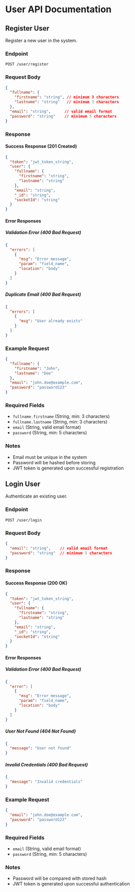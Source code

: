 # User API Documentation

## Register User
Register a new user in the system.

### Endpoint
```
POST /user/register
```

### Request Body
```json
{
  "fullname": {
    "firstname": "string", // minimum 3 characters
    "lastname": "string"   // minimum 3 characters
  },
  "email": "string",      // valid email format
  "password": "string"    // minimum 5 characters
}
```

### Response

#### Success Response (201 Created)
```json
{
  "token": "jwt_token_string",
  "user": {
    "fullname": {
      "firstname": "string",
      "lastname": "string"
    },
    "email": "string",
    "_id": "string",
    "socketId": "string"
  }
}
```

#### Error Responses

##### Validation Error (400 Bad Request)
```json
{
  "errors": [
    {
      "msg": "Error message",
      "param": "field_name",
      "location": "body"
    }
  ]
}
```

##### Duplicate Email (400 Bad Request)
```json
{
  "errors": [
    {
      "msg": "User already exists"
    }
  ]
}
```

### Example Request
```json
{
  "fullname": {
    "firstname": "John",
    "lastname": "Doe"
  },
  "email": "john.doe@example.com",
  "password": "password123"
}
```

### Required Fields
- `fullname.firstname` (String, min: 3 characters)
- `fullname.lastname` (String, min: 3 characters)
- `email` (String, valid email format)
- `password` (String, min: 5 characters)

### Notes
- Email must be unique in the system
- Password will be hashed before storing
- JWT token is generated upon successful registration

## Login User

Authenticate an existing user.

### Endpoint
```
POST /user/login
```

### Request Body
```json
{
  "email": "string",    // valid email format
  "password": "string"  // minimum 5 characters
}
```

### Response

#### Success Response (200 OK)
```json
{
  "token": "jwt_token_string",
  "user": {
    "fullname": {
      "firstname": "string",
      "lastname": "string"
    },
    "email": "string",
    "_id": "string",
    "socketId": "string"
  }
}
```

#### Error Responses

##### Validation Error (400 Bad Request)
```json
{
  "error": [
    {
      "msg": "Error message",
      "param": "field_name",
      "location": "body"
    }
  ]
}
```

##### User Not Found (404 Not Found)
```json
{
  "message": "User not found"
}
```

##### Invalid Credentials (400 Bad Request)
```json
{
  "message": "Invalid credentials"
}
```

### Example Request
```json
{
  "email": "john.doe@example.com",
  "password": "password123"
}
```

### Required Fields
- `email` (String, valid email format)
- `password` (String, min: 5 characters)

### Notes
- Password will be compared with stored hash
- JWT token is generated upon successful authentication